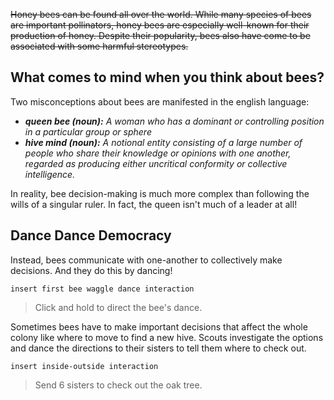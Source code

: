 ~~Honey bees can be found all over the world. While many species of bees are important pollinators, honey bees are especially well-known for their production of honey. Despite their popularity, bees also have come to be associated with some harmful stereotypes.~~

## What comes to mind when you think about bees?

Two misconceptions about bees are manifested in the english language:
- _**queen bee (noun):** A woman who has a dominant or controlling position in a particular group or sphere_
- _**hive mind (noun):** A notional entity consisting of a large number of people who share their knowledge or opinions with one another, regarded as producing either uncritical conformity or collective intelligence._

In reality, bee decision-making is much more complex than following the wills of a singular ruler. In fact, the queen isn't much of a leader at all!

## Dance Dance Democracy

Instead, bees communicate with one-another to collectively make decisions. And they do this by dancing!

`insert first bee waggle dance interaction`
> Click and hold to direct the bee's dance.

Sometimes bees have to make important decisions that affect the whole colony like where to move to find a new hive. Scouts investigate the options and dance the directions to their sisters to tell them where to check out.

`insert inside-outside interaction`
>Send 6 sisters to check out the oak tree.



